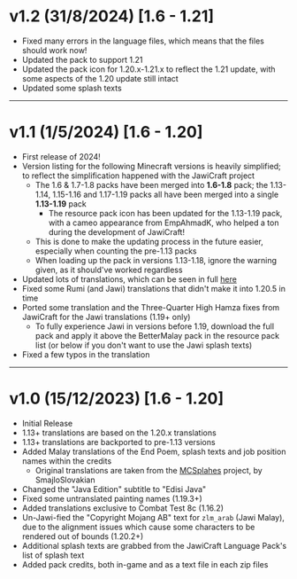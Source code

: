 # v1.2 (31/8/2024) [1.6 - 1.21]
- Fixed many errors in the language files, which means that the files should work now!
- Updated the pack to support 1.21
- Updated the pack icon for 1.20.x-1.21.x to reflect the 1.21 update, with some aspects of the 1.20 update still intact
- Updated some splash texts

---

# v1.1 (1/5/2024) [1.6 - 1.20]
- First release of 2024!
- Version listing for the following Minecraft versions is heavily simplified; to reflect the simplification happened with the JawiCraft project
  - The 1.6 & 1.7-1.8 packs have been merged into **1.6-1.8** pack; the 1.13-1.14, 1.15-1.16 and 1.17-1.19 packs all have been merged into a single **1.13-1.19** pack
    - The resource pack icon has been updated for the 1.13-1.19 pack, with a cameo appearance from EmpAhmadK, who helped a ton during the development of JawiCraft!
  - This is done to make the updating process in the future easier, especially when counting the pre-1.13 packs
  - When loading up the pack in versions 1.13-1.18, ignore the warning given, as it should've worked regardless
- Updated lots of translations, which can be seen in full [here](https://github.com/Minecraft-EdisiMelayu/MCEM-Wiki/wiki/Terjemahan-Baharu-untuk-1-Mei)
- Fixed some Rumi (and Jawi) translations that didn't make it into 1.20.5 in time
- Ported some translation and the Three-Quarter High Hamza fixes from JawiCraft for the Jawi translations (1.19+ only)
  - To fully experience Jawi in versions before 1.19, download the full pack and apply it above the BetterMalay pack in the resource pack list (or below if you don't want to use the Jawi splash texts)
- Fixed a few typos in the translation

---

# v1.0 (15/12/2023) [1.6 - 1.20]
 - Initial Release
 - 1.13+ translations are based on the 1.20.x translations
 - 1.13+ translations are backported to pre-1.13 versions
 - Added Malay translations of the End Poem, splash texts and job position names within the credits
   - Original translations are taken from the [MCSplahes](https://github.com/SmajloSlovakian/MinecraftSplashTextTranslation) project, by SmajloSlovakian
 - Changed the "Java Edition" subtitle to "Edisi Java"
 - Fixed some untranslated painting names (1.19.3+)
 - Added translations exclusive to Combat Test 8c (1.16.2)
 - Un-Jawi-fied the "Copyright Mojang AB" text for `zlm_arab` (Jawi Malay), due to the alignment issues which cause some characters to be rendered out of bounds (1.20.2+)
 - Additional splash texts are grabbed from the JawiCraft Language Pack's list of splash text
 - Added pack credits, both in-game and as a text file in each zip files